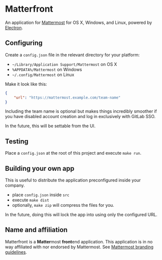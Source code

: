 # Matterfront

An application for [Mattermost](https://mattermost.org) for OS X, Windows, and Linux, powered by [Electron](https//electron.atom.io).

## Configuring

Create a `config.json` file in the relevant directory for your platform:

- `~/Library/Application Support/Mattermost` on OS X
- `%APPDATA%/Mattermost` on Windows
- `~/.config/Mattermost` on Linux

Make it look like this:

```json
{
    "url": "https://mattermost.example.com/team-name"
}
```

Including the team name is optional but makes things incredibly smoother if
you have disabled account creation and log in exclusively with GitLab SSO.

In the future, this will be settable from the UI.

## Testing

Place a `config.json` at the root of this project and execute `make run`.

## Building your own app

This is useful to distribute the application preconfigured inside your company.

- place `config.json` inside `src`
- execute `make dist`
- optionally, `make zip` will compress the files for you.

In the future, doing this will lock the app into using only the configured URL.

## Name and affiliation

Matterfront is a **Matter**most **front**end application. This application is in no way affiliated with nor endorsed by Mattermost. See [Mattermost branding guidelines](http://www.mattermost.org/brand-guidelines/).
